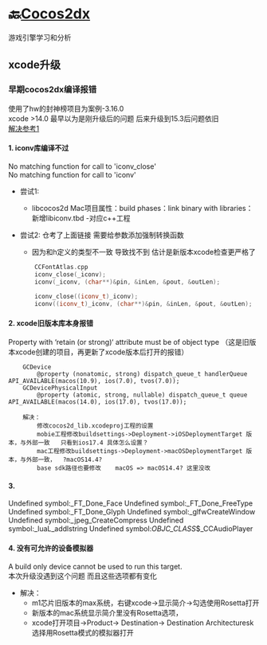 # 🔙[Cocos2dx](/README?id=🔸cocos2dx引擎)
游戏引擎学习和分析


## xcode升级

### 早期cocos2dx编译报错
使用了hw的封神榜项目为案例-3.16.0  
xcode >14.0 最早以为是刚升级后的问题 后来升级到15.3后问题依旧  
[解决参考1](https://blog.csdn.net/Mhypnos/article/details/136097012)

#### 1. iconv库编译不过
No matching function for call to 'iconv_close'  
No matching function for call to 'iconv'

- 尝试1: 
	- libcocos2d Mac项目属性：build phases：link binary with libraries： 新增libiconv.tbd -对应c++工程

- 尝试2: 仓考了上面链接 需要给参数添加强制转换函数 
	- 因为和h定义的类型不一致 导致找不到   	估计是新版本xcode检查更严格了
	```cpp
		CCFontAtlas.cpp
		iconv_close(_iconv);
		iconv(_iconv, (char**)&pin, &inLen, &pout, &outLen);
		
		iconv_close((iconv_t)_iconv);
		iconv((iconv_t)_iconv, (char**)&pin, &inLen, &pout, &outLen);
	```


#### 2. xcode旧版本库本身报错
Property with ‘retain (or strong)‘ attribute must be of object type
（这是旧版本xcode创建的项目，再更新了xcode版本后打开的报错）
```
	GCDevice
		@property (nonatomic, strong) dispatch_queue_t handlerQueue API_AVAILABLE(macos(10.9), ios(7.0), tvos(7.0));
	GCDevicePhysicalInput
		@property (atomic, strong, nullable) dispatch_queue_t queue API_AVAILABLE(macos(14.0), ios(17.0), tvos(17.0));

	解决：
		修改cocos2d_lib.xcodeproj工程的设置
		mobie工程修改buildsettings->Deployment->iOSDeploymentTarget 版本，与外部一致   只看到ios17.4 具体怎么设置？
		mac工程修改buildsettings->Deployment->macOSDeploymentTarget 版本，与外部一致，  ?macOS14.4?
		base sdk路径也要修改    macOS => macOS14.4? 这里没改
```


#### 3. 
Undefined symbol:_FT_Done_Face
Undefined symbol:_FT_Done_FreeType
Undefined symbol:_FT_Done_Glyph
Undefined symbol:_glfwCreateWindow
Undefined symbol:_jpeg_CreateCompress
Undefined symbol:_luaL_addlstring
Undefined symbol:_OBJC_CLASS_$_CCAudioPlayer



#### 4. 没有可允许的设备模拟器
A build only device cannot be used to run this target.  
本次升级没遇到这个问题 而且这些选项都有变化
- 解决：
	- m1芯片旧版本的max系统，右键xcode->显示简介->勾选使用Rosetta打开
	- 新版本的mac系统显示简介里没有Rosetta选项，
	- xcode打开项目->Product-> Destination-> Destination Architecturesk 选择用Rosetta模式的模拟器打开





